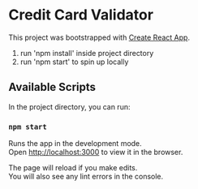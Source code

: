 # Credit Card Validator

This project was bootstrapped with [Create React App](https://github.com/facebook/create-react-app).

1. run 'npm install' inside project directory
2. run 'npm start' to spin up locally

## Available Scripts

In the project directory, you can run:

### `npm start`

Runs the app in the development mode.\
Open [http://localhost:3000](http://localhost:3000) to view it in the browser.

The page will reload if you make edits.\
You will also see any lint errors in the console.
